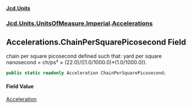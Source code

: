 #### [Jcd.Units](index.md 'index')
### [Jcd.Units.UnitsOfMeasure.Imperial](Jcd.Units.UnitsOfMeasure.Imperial.md 'Jcd.Units.UnitsOfMeasure.Imperial').[Accelerations](Accelerations.md 'Jcd.Units.UnitsOfMeasure.Imperial.Accelerations')

## Accelerations.ChainPerSquarePicosecond Field

chain per square picosecond defined such that: yard per square nanosecond = ch/ps² ×
(22.0)/((1.0/1000.0)*(1.0/1000.0)).

```csharp
public static readonly Acceleration ChainPerSquarePicosecond;
```

#### Field Value
[Acceleration](Acceleration.md 'Jcd.Units.UnitTypes.Acceleration')